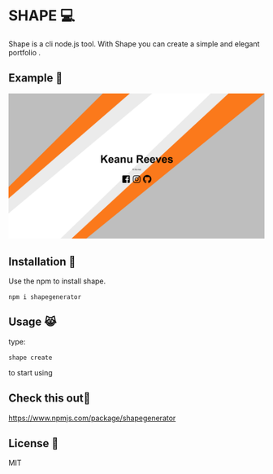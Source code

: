 
# SHAPE :computer:

Shape is a cli node.js tool. With Shape you can create a simple and elegant portfolio .
## Example :floppy_disk:
![screen](https://raw.githubusercontent.com/makoteq/SHAPE/master/scree.PNG)
## Installation :clap:

Use the npm to install shape.

```
npm i shapegenerator
```

## Usage :joy_cat:
type:
```
shape create
```
to start using
## Check this out:japanese_goblin:
https://www.npmjs.com/package/shapegenerator
## License :dog:
MIT
